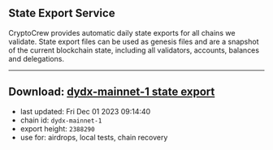 ## State Export Service
CryptoCrew provides automatic daily state exports for all chains we validate. State export files can be used as genesis files and are a snapshot of the current blockchain state, including all validators, accounts, balances and delegations.

---
**Download: [dydx-mainnet-1 state export](https://dl-tyo.ccvalidators.com/SERVICE/dydx/dydx-mainnet-1_export_2388290.json)**
---

- last updated: Fri Dec 01 2023 09:14:40
- chain id: `dydx-mainnet-1`
- export height: `2388290`
- use for: airdrops, local tests, chain recovery
